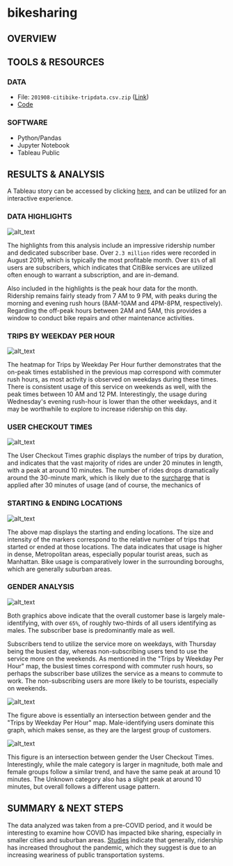 # bikesharing

## OVERVIEW

## TOOLS & RESOURCES

### DATA

* File: `201908-citibike-tripdata.csv.zip` ([Link](https://s3.amazonaws.com/tripdata/index.html))
* [Code](https://github.com/farwaali08/bikesharing/blob/d7dbf88019605ec60ef3d388e9fb81b2c7fda98f/NYC_CitiBike_Challenge_starter_code.ipynb)

### SOFTWARE

* Python/Pandas
* Jupyter Notebook
* Tableau Public

## RESULTS & ANALYSIS

A Tableau story can be accessed by clicking [here](https://public.tableau.com/shared/C6G9H6C48?:display_count=n&:origin=viz_share_link), and can be utilized for an interactive experience.


### DATA HIGHLIGHTS

![alt_text](https://github.com/farwaali08/bikesharing/blob/7854d5e434f317b0b48bcd5f82acbe96852be588/Images/HIGHLIGHTS.png)

The highlights from this analysis include an impressive ridership number and dedicated subscriber base. Over `2.3 million` rides were recorded in August 2019, which is typically the most profitable month. Over `81%` of all users are subscribers, which indicates that CitiBike services are utilized often enough to warrant a subscription, and are in-demand.

Also included in the highlights is the peak hour data for the month. Ridership remains fairly steady from 7 AM to 9 PM, with peaks during the morning and evening rush hours (8AM-10AM and 4PM-8PM, respectively). Regarding the off-peak hours between 2AM and 5AM, this provides a window to conduct bike repairs and other maintenance activities.


### TRIPS BY WEEKDAY PER HOUR

![alt_text](https://github.com/farwaali08/bikesharing/blob/ece047f91dc26cd2846b2d1c2404a34d99a4c783/Images/2.png)

The heatmap for Trips by Weekday Per Hour further demonstrates that the on-peak times established in the previous map correspond with commuter rush hours, as most activity is observed on weekdays during these times. There is consistent usage of this service on weekends as well, with the peak times between 10 AM and 12 PM. Interestingly, the usage during Wednesday's evening rush-hour is lower than the other weekdays, and it may be worthwhile to explore to increase ridership on this day.

### USER CHECKOUT TIMES

![alt_text](https://github.com/farwaali08/bikesharing/blob/ece047f91dc26cd2846b2d1c2404a34d99a4c783/Images/7.png)

The User Checkout Times graphic displays the number of trips by duration, and indicates that the vast majority of rides are under 20 minutes in length, with a peak at around 10 minutes. The number of rides drops dramatically around the 30-minute mark, which is likely due to the [surcharge](https://help.citibikenyc.com/hc/en-us/articles/360032024912-How-long-can-I-keep-a-bike-out-) that is applied after 30 minutes of usage (and of course, the mechanics of

### STARTING & ENDING LOCATIONS

![alt_text](https://github.com/farwaali08/bikesharing/blob/ece047f91dc26cd2846b2d1c2404a34d99a4c783/Images/3.png)

The above map displays the starting and ending locations. The size and intensity of the markers correspond to the relative number of trips that started or ended at those locations. The data indicates that usage is higher in dense, Metropolitan areas, especially popular tourist areas, such as Manhattan. Bike usage is comparatively lower in the surrounding boroughs, which are generally suburban areas.

### GENDER ANALYSIS

![alt_text](https://github.com/farwaali08/bikesharing/blob/ece047f91dc26cd2846b2d1c2404a34d99a4c783/Images/4.png)

Both graphics above indicate that the overall customer base is largely male-identifying, with over `65%`, of roughly two-thirds of all users identifying as males. The subscriber base is predominantly male as well.

Subscribers tend to utilize the service more on weekdays, with Thursday being the busiest day, whereas non-subscribing users tend to use the service more on the weekends. As mentioned in the "Trips by Weekday Per Hour" map, the busiest times correspond with commuter rush hours, so perhaps the subscriber base utilizes the service as a means to commute to work. The non-subscribing users are more likely to be tourists, especially on weekends.

![alt_text](https://github.com/farwaali08/bikesharing/blob/ece047f91dc26cd2846b2d1c2404a34d99a4c783/Images/5.png)

The figure above is essentially an intersection between gender and the "Trips by Weekday Per Hour" map. Male-identifying users dominate this graph, which makes sense, as they are the largest group of customers.

![alt_text](https://github.com/farwaali08/bikesharing/blob/ece047f91dc26cd2846b2d1c2404a34d99a4c783/Images/6.png)

This figure is an intersection between gender the User Checkout Times. Interestingly, while the male category is larger in magnitude, both male and female groups follow a similar trend, and have the same peak at around 10 minutes. The Unknown category also has a slight peak at around 10 minutes, but overall follows a different usage pattern.

## SUMMARY & NEXT STEPS

The data analyzed was taken from a pre-COVID period, and it would be interesting to examine how COVID has impacted bike sharing, especially in smaller cities and suburban areas. [Studies](https://www.sciencedirect.com/science/article/pii/S2590198221000609) indicate that generally, ridership has increased throughout the pandemic, which they suggest is due to an increasing weariness of public transportation systems.
